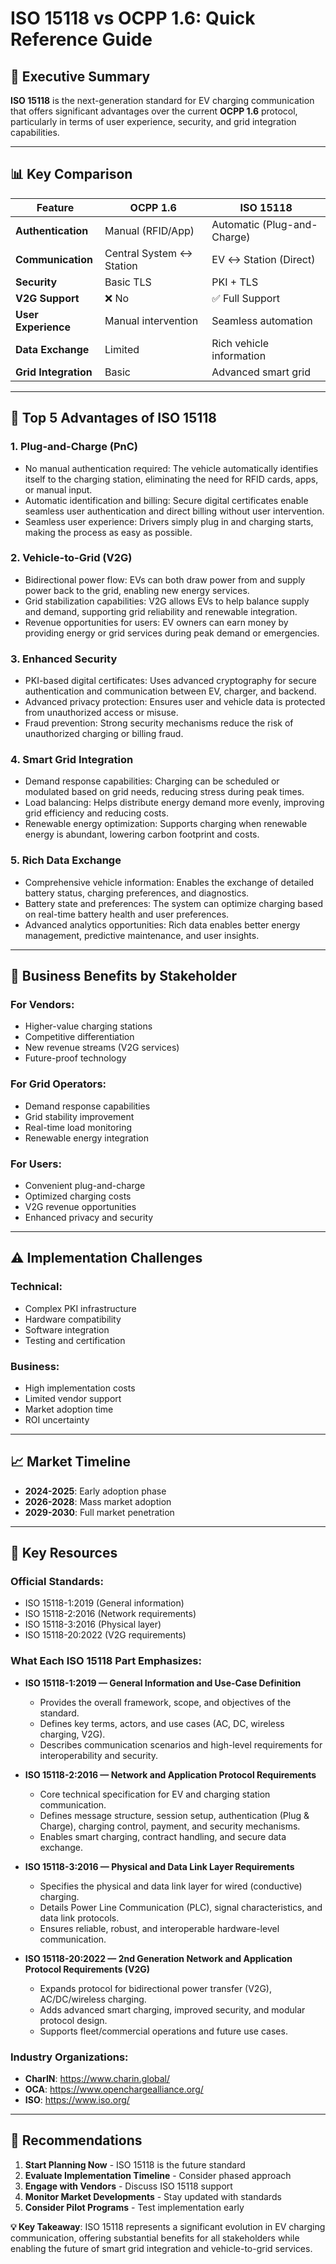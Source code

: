 # ISO 15118 vs OCPP 1.6: Quick Reference Guide

## 🎯 **Executive Summary**

**ISO 15118** is the next-generation standard for EV charging communication that offers significant advantages over the current **OCPP 1.6** protocol, particularly in terms of user experience, security, and grid integration capabilities.

---

## 📊 **Key Comparison**

| Feature | OCPP 1.6 | ISO 15118 |
|---------|----------|-----------|
| **Authentication** | Manual (RFID/App) | Automatic (Plug-and-Charge) |
| **Communication** | Central System ↔ Station | EV ↔ Station (Direct) |
| **Security** | Basic TLS | PKI + TLS |
| **V2G Support** | ❌ No | ✅ Full Support |
| **User Experience** | Manual intervention | Seamless automation |
| **Data Exchange** | Limited | Rich vehicle information |
| **Grid Integration** | Basic | Advanced smart grid |

---

## 🚀 **Top 5 Advantages of ISO 15118**

### 1. **Plug-and-Charge (PnC)**
- No manual authentication required: The vehicle automatically identifies itself to the charging station, eliminating the need for RFID cards, apps, or manual input.
- Automatic identification and billing: Secure digital certificates enable seamless user authentication and direct billing without user intervention.
- Seamless user experience: Drivers simply plug in and charging starts, making the process as easy as possible.

### 2. **Vehicle-to-Grid (V2G)**
- Bidirectional power flow: EVs can both draw power from and supply power back to the grid, enabling new energy services.
- Grid stabilization capabilities: V2G allows EVs to help balance supply and demand, supporting grid reliability and renewable integration.
- Revenue opportunities for users: EV owners can earn money by providing energy or grid services during peak demand or emergencies.

### 3. **Enhanced Security**
- PKI-based digital certificates: Uses advanced cryptography for secure authentication and communication between EV, charger, and backend.
- Advanced privacy protection: Ensures user and vehicle data is protected from unauthorized access or misuse.
- Fraud prevention: Strong security mechanisms reduce the risk of unauthorized charging or billing fraud.

### 4. **Smart Grid Integration**
- Demand response capabilities: Charging can be scheduled or modulated based on grid needs, reducing stress during peak times.
- Load balancing: Helps distribute energy demand more evenly, improving grid efficiency and reducing costs.
- Renewable energy optimization: Supports charging when renewable energy is abundant, lowering carbon footprint and costs.

### 5. **Rich Data Exchange**
- Comprehensive vehicle information: Enables the exchange of detailed battery status, charging preferences, and diagnostics.
- Battery state and preferences: The system can optimize charging based on real-time battery health and user preferences.
- Advanced analytics opportunities: Rich data enables better energy management, predictive maintenance, and user insights.

---

## 💼 **Business Benefits by Stakeholder**

### **For Vendors:**
- Higher-value charging stations
- Competitive differentiation
- New revenue streams (V2G services)
- Future-proof technology

### **For Grid Operators:**
- Demand response capabilities
- Grid stability improvement
- Real-time load monitoring
- Renewable energy integration

### **For Users:**
- Convenient plug-and-charge
- Optimized charging costs
- V2G revenue opportunities
- Enhanced privacy and security

---

## ⚠️ **Implementation Challenges**

### **Technical:**
- Complex PKI infrastructure
- Hardware compatibility
- Software integration
- Testing and certification

### **Business:**
- High implementation costs
- Limited vendor support
- Market adoption time
- ROI uncertainty

---

## 📈 **Market Timeline**

- **2024-2025**: Early adoption phase
- **2026-2028**: Mass market adoption  
- **2029-2030**: Full market penetration

---

## 🔗 **Key Resources**

### **Official Standards:**
- ISO 15118-1:2019 (General information)
- ISO 15118-2:2016 (Network requirements)
- ISO 15118-3:2016 (Physical layer)
- ISO 15118-20:2022 (V2G requirements)

### **What Each ISO 15118 Part Emphasizes:**

- **ISO 15118-1:2019 — General Information and Use-Case Definition**
    - Provides the overall framework, scope, and objectives of the standard.
    - Defines key terms, actors, and use cases (AC, DC, wireless charging, V2G).
    - Describes communication scenarios and high-level requirements for interoperability and security.

- **ISO 15118-2:2016 — Network and Application Protocol Requirements**
    - Core technical specification for EV and charging station communication.
    - Defines message structure, session setup, authentication (Plug & Charge), charging control, payment, and security mechanisms.
    - Enables smart charging, contract handling, and secure data exchange.

- **ISO 15118-3:2016 — Physical and Data Link Layer Requirements**
    - Specifies the physical and data link layer for wired (conductive) charging.
    - Details Power Line Communication (PLC), signal characteristics, and data link protocols.
    - Ensures reliable, robust, and interoperable hardware-level communication.

- **ISO 15118-20:2022 — 2nd Generation Network and Application Protocol Requirements (V2G)**
    - Expands protocol for bidirectional power transfer (V2G), AC/DC/wireless charging.
    - Adds advanced smart charging, improved security, and modular protocol design.
    - Supports fleet/commercial operations and future use cases.

### **Industry Organizations:**
- **CharIN**: https://www.charin.global/
- **OCA**: https://www.openchargealliance.org/
- **ISO**: https://www.iso.org/

---

## 🎯 **Recommendations**

1. **Start Planning Now** - ISO 15118 is the future standard
2. **Evaluate Implementation Timeline** - Consider phased approach
3. **Engage with Vendors** - Discuss ISO 15118 support
4. **Monitor Market Developments** - Stay updated with standards
5. **Consider Pilot Programs** - Test implementation early


**💡 Key Takeaway**: ISO 15118 represents a significant evolution in EV charging communication, offering substantial benefits for all stakeholders while enabling the future of smart grid integration and vehicle-to-grid services. 
